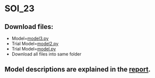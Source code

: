 # SOI_23
  ## Download files:
  - Model=[model3.py](https://github.com/MohdJunaiduddin/SOI_23/blob/main/model3.ipynb)
  - Trial Model=[model2.py](https://github.com/MohdJunaiduddin/SOI_23/blob/main/model2.ipynb)
  - Trial Model=[model.py](https://github.com/MohdJunaiduddin/SOI_23/blob/main/model.ipynb)
  - Download all files into same folder
  ## Model descriptions are explained in the [report](https://github.com/MohdJunaiduddin/SOI_23/blob/main/ml-report.pdf).
